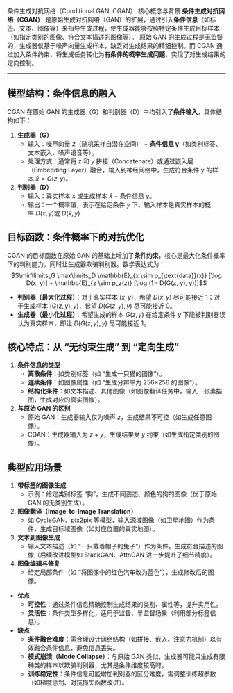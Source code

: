 条件生成对抗网络（Conditional GAN, CGAN）
核心概念与背景
**条件生成对抗网络（CGAN）** 是原始生成对抗网络（GAN）的扩展，通过引入**条件信息**（如标签、文本、图像等）来指导生成过程，使生成器能够按照特定条件生成目标样本（如指定类别的图像、符合文本描述的图像等）。 原始 GAN 的生成过程是无监督的，生成器仅基于噪声向量生成样本，缺乏对生成结果的精细控制。而 CGAN 通过加入条件约束，将生成任务转化为**有条件的概率生成问题**，实现了对生成结果的定向控制。

---
## 模型结构：条件信息的融入
CGAN 在原始 GAN 的生成器（G）和判别器（D）中均引入了**条件输入**，具体结构如下：
1. **生成器（G）**
    - 输入：噪声向量 $z$（随机采样自潜在空间） + **条件信息 y**（如类别标签、文本嵌入、噪声语音等）。
    - 处理方式：通常将 $z$ 和 $y$ 拼接（Concatenate）或通过嵌入层（Embedding Layer）融合，输入到神经网络中，生成符合条件 y 的样本 $\hat{x} = G(z, y)$。
2. **判别器（D）**
    - 输入：真实样本 x 或生成样本 $\hat{x}$ + 条件信息 $y$。
    - 输出：一个概率值，表示在给定条件 $y$ 下，输入样本是真实样本的概率 $D(x, y)$或 $D(\hat{x}, y)$
## 目标函数：条件概率下的对抗优化
CGAN 的目标函数在原始 GAN 的基础上增加了**条件约束**，核心是最大化条件概率下的判别能力，同时让生成器欺骗判别器。数学表达式为：$$\min\limits_G \max\limits_D \mathbb{E}_{x \sim p_{\text{data}}(x)} [\log D(x, y)] + \mathbb{E}_{z \sim p_z(z)} [\log (1 - D(G(z, y), y))]$$
- **判别器（最大化过程）**：对于真实样本 $(x, y)$，希望 $D(x, y)$ 尽可能接近 $1$；对于生成样本 $(G(z, y), y)$，希望 $D(G(z, y), y)$ 尽可能接近 0。
- **生成器（最小化过程）**：希望生成的样本 $G(z, y)$ 在给定条件 $y$ 下能被判别器误认为真实样本，即让 $D(G(z, y), y)$ 尽可能接近 $1$。
## 核心特点：从 “无约束生成” 到 “定向生成”
1. **条件信息的类型**
    - **离散条件**：如类别标签（如 “生成一只猫的图像”）。
    - **连续条件**：如图像属性（如 “生成分辨率为 256×256 的图像”）。
    - **结构化条件**：如文本描述、其他图像（如图像翻译任务中，输入一张素描图，生成对应的真实图像）。
2. **与原始 GAN 的区别**
    - 原始 GAN：生成器输入仅为噪声 $z$，生成结果不可控（如生成任意图像）。
    - CGAN：生成器输入为 $z + y$，生成结果受 $y$ 约束（如生成指定类别的图像）。
## 典型应用场景
1. **带标签的图像生成**
    - 示例：给定类别标签 “狗”，生成不同姿态、颜色的狗的图像（优于原始 GAN 的无类别生成）。
2. **图像翻译（Image-to-Image Translation）**
    - 如 CycleGAN、pix2pix 等模型，输入源域图像（如卫星地图）作为条件，生成目标域图像（如对应位置的真实地图）。
3. **文本到图像生成**
    - 输入文本描述（如 “一只戴着帽子的兔子”）作为条件，生成符合描述的图像（后续改进模型如 StackGAN、AttnGAN 进一步提升了细节精度）。
4. **图像编辑与修复**
    - 给定局部条件（如 “将图像中的红色汽车改为蓝色”），生成修改后的图像。
- **优点**
    - **可控性**：通过条件信息精确控制生成结果的类别、属性等，提升实用性。
    - **灵活性**：条件类型多样化，适用于监督、半监督场景（利用部分标签信息）。
- **缺点**
    - **条件融合难度**：需合理设计网络结构（如拼接、嵌入、注意力机制）以有效融合条件信息，避免信息丢失。
    - **模式崩溃（Mode Collapse）**：与原始 GAN 类似，生成器可能只生成有限种类的样本以欺骗判别器，尤其是条件维度较高时。
    - **训练稳定性**：条件信息可能增加判别器的区分难度，需调整训练超参数（如梯度惩罚、对抗损失函数改进）。


